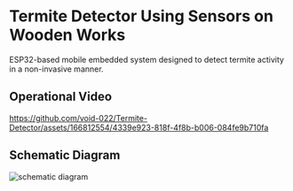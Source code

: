 # Termite Detector Using Sensors on Wooden Works
ESP32-based mobile embedded system designed to detect termite activity in a non-invasive manner.

## Operational Video
https://github.com/void-022/Termite-Detector/assets/166812554/4339e923-818f-4f8b-b006-084fe9b710fa

## Schematic Diagram
![schematic diagram](https://github.com/void-022/Termite-Detector/assets/166812554/efd6051c-c10d-4b87-a504-bae66c3ba566)
